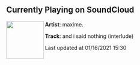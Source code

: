 ## Currently Playing on SoundCloud

[<img align="left" width="100" src="https://i1.sndcdn.com/artworks-Tvz9dBaLintX7ZCU-155l6Q-t50x50.jpg">](https://soundcloud.com/maximemakesmusic/and-i-said-nothing)

**Artist**: maxime. 

**Track**: and i said nothing (interlude)

Last updated at 01/16/2021 15:30
